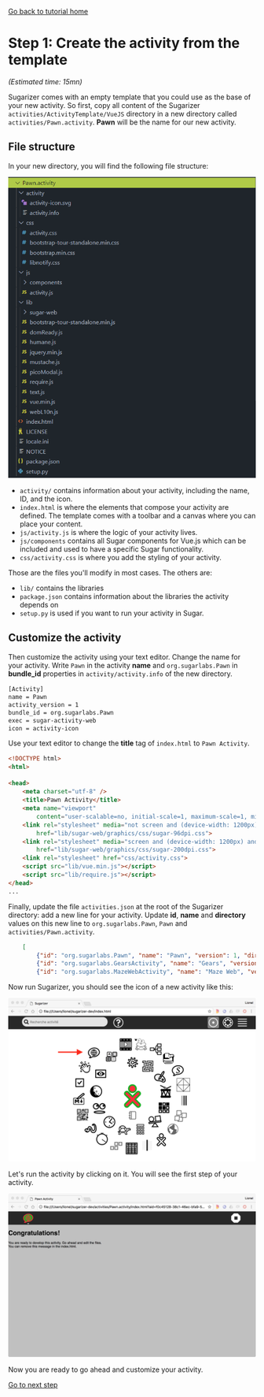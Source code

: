 [Go back to tutorial home](tutorial.md)

# Step 1: Create the activity from the template
*(Estimated time: 15mn)*

Sugarizer comes with an empty template that you could use as the base of your new activity. So first, copy all content of the Sugarizer `activities/ActivityTemplate/VueJS` directory in a new directory called `activities/Pawn.activity`. **Pawn** will be the name for our new activity.


## File structure

In your new directory, you will find the following file structure:

![](../../images/tutorial_step1_1VueJS.png)


* `activity/` contains information about your activity, including the name, ID, and the icon.
* `index.html` is where the elements that compose your activity are defined.  The template comes with a toolbar and a canvas where you can place your content.
* `js/activity.js` is where the logic of your activity lives.
* `js/components` contains all Sugar components for Vue.js which can be included and used to have a specific Sugar functionality.
* `css/activity.css` is where you add the styling of your activity.

Those are the files you'll modify in most cases. The others are:

* `lib/` contains the libraries
* `package.json` contains information about the libraries the activity depends on
* `setup.py` is used if you want to run your activity in Sugar.


## Customize the activity

Then customize the activity using your text editor. Change the name for your activity. Write `Pawn` in the activity **name** and `org.sugarlabs.Pawn` in **bundle_id** properties in `activity/activity.info` of the new directory.
```
[Activity]
name = Pawn
activity_version = 1
bundle_id = org.sugarlabs.Pawn
exec = sugar-activity-web
icon = activity-icon
```
Use your text editor to change the **title** tag of `index.html` to `Pawn Activity`.
```html
<!DOCTYPE html>
<html>

<head>
	<meta charset="utf-8" />
	<title>Pawn Activity</title>
	<meta name="viewport"
		content="user-scalable=no, initial-scale=1, maximum-scale=1, minimum-scale=1, width=device-width, viewport-fit=cover" />
	<link rel="stylesheet" media="not screen and (device-width: 1200px) and (device-height: 900px)"
		href="lib/sugar-web/graphics/css/sugar-96dpi.css">
	<link rel="stylesheet" media="screen and (device-width: 1200px) and (device-height: 900px)"
		href="lib/sugar-web/graphics/css/sugar-200dpi.css">
	<link rel="stylesheet" href="css/activity.css">
	<script src="lib/vue.min.js"></script>
	<script src="lib/require.js"></script>
</head>
...
```

Finally, update the file `activities.json` at the root of the Sugarizer directory: add a new line for your activity. Update **id**, **name** and **directory** values on this new line to `org.sugarlabs.Pawn`, `Pawn` and `activities/Pawn.activity`.
```json
	[
		{"id": "org.sugarlabs.Pawn", "name": "Pawn", "version": 1, "directory": "activities/Pawn.activity", "icon": "activity/activity-icon.svg", "favorite": true, "activityId": null},
		{"id": "org.sugarlabs.GearsActivity", "name": "Gears", "version": 6, "directory": "activities/Gears.activity", "icon": "activity/activity-icon.svg", "favorite": true, "activityId": null},
		{"id": "org.sugarlabs.MazeWebActivity", "name": "Maze Web", "version": 2, "directory": "activities/MazeWeb.activity", "icon": "activity/activity-icon.svg", "favorite": true, "activityId": null},
```
Now run Sugarizer, you should see the icon of a new activity like this:

![](../../images/tutorial_step1_2.png)

Let's run the activity by clicking on it. You will see the first step of your activity.

![](../../images/tutorial_step1_3.png)

Now you are ready to go ahead and customize your activity.

[Go to next step](step2.md)